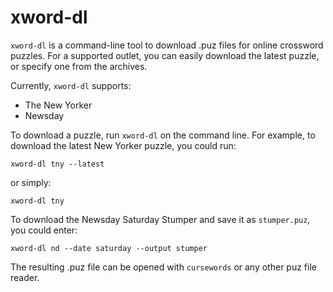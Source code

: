 # xword-dl

`xword-dl` is a command-line tool to download .puz files for online crossword puzzles. For a supported outlet, you can easily download the latest puzzle, or specify one from the archives.

Currently, `xword-dl` supports:
* The New Yorker
* Newsday

To download a puzzle, run `xword-dl` on the command line. For example, to download the latest New Yorker puzzle, you could run:

```
xword-dl tny --latest
```

or simply:

```
xword-dl tny
```

To download the Newsday Saturday Stumper and save it as `stumper.puz`, you could enter:

```
xword-dl nd --date saturday --output stumper
```

The resulting .puz file can be opened with `cursewords` or any other puz file reader.
